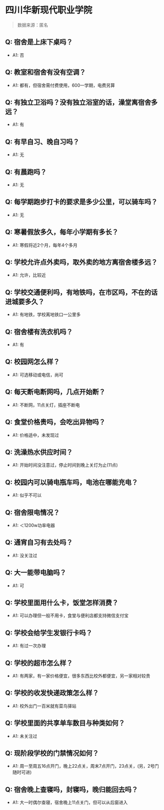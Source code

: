 # 四川华新现代职业学院

> 数据来源：匿名

## Q: 宿舍是上床下桌吗？

- A1: 否

## Q: 教室和宿舍有没有空调？

- A1: 都有，但宿舍需付费使用，600一学期，电费另算

## Q: 有独立卫浴吗？没有独立浴室的话，澡堂离宿舍多远？

- A1: 有

## Q: 有早自习、晚自习吗？

- A1: 无

## Q: 有晨跑吗？

- A1: 无

## Q: 每学期跑步打卡的要求是多少公里，可以骑车吗？

- A1: 无

## Q: 寒暑假放多久，每年小学期有多长？

- A1: 寒假将近2个月，每年4个多月

## Q: 学校允许点外卖吗，取外卖的地方离宿舍楼多远？

- A1: 允许，比较近

## Q: 学校交通便利吗，有地铁吗，在市区吗，不在的话进城要多久？

- A1: 有地铁，学校离地铁口一公里多

## Q: 宿舍楼有洗衣机吗？

- A1: 有

## Q: 校园网怎么样？

- A1: 可选移动或电信，尚可

## Q: 每天断电断网吗，几点开始断？

- A1: 不断网，11点关灯，插座不断电

## Q: 食堂价格贵吗，会吃出异物吗？

- A1: 价格适中，未发现过

## Q: 洗澡热水供应时间？

- A1: 开始时间没注意过，停止时间到晚上关灯为止(11点)

## Q: 校园内可以骑电瓶车吗，电池在哪能充电？

- A1: 似乎不可以

## Q: 宿舍限电情况？

- A1: ＜1200w功率电器

## Q: 通宵自习有去处吗？

- A1: 没关注过

## Q: 大一能带电脑吗？

- A1: 可

## Q: 学校里面用什么卡，饭堂怎样消费？

- A1: 可以办理但一般不用卡，食堂与便利店都支持微信支付宝

## Q: 学校会给学生发银行卡吗？

- A1: 有过一次办理

## Q: 学校的超市怎么样？

- A1: 有两家，有一家价格便宜，很多东西比校外都便宜，另一家相对较贵

## Q: 学校的收发快递政策怎么样？

- A1: 校外出门一百米就有菜鸟驿站

## Q: 学校里面的共享单车数目与种类如何？

- A1: 未关注过

## Q: 现阶段学校的门禁情况如何？

- A1: 周一至周五16点开门，晚上22点关，周末7点开门，23点关，(另，2号门随时可进)

## Q: 宿舍晚上查寝吗，封寝吗，晚归能回去吗？

- A1: 大一时偶尔查寝，宿舍晚上11点关门，但可以从后窗进入

